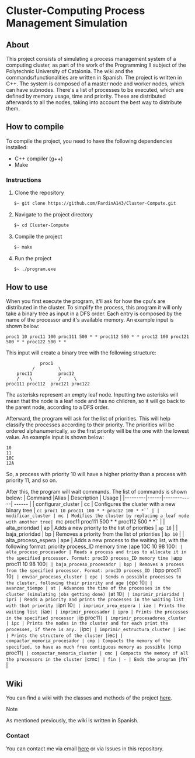 # Cluster-Computing Process Management Simulation

## About
This project consists of simulating a process management system of a computing cluster, as part of the work of the Programming II subject of the Polytechnic University of Catalonia. The wiki and the commands/functionalities are written in Spanish. The project is written in C++.
The system is composed of a master node and worker nodes, which can have subnodes. There's a list of processes to be executed, which are defined by memory usage, time and priority. These are distributed afterwards to all the nodes, taking into account the best way to distribute them.
## How to compile
To compile the project, you need to have the following dependencies installed:
- C++ compiler (g++)
- Make

### Instructions
1. Clone the repository
 ```bash
    $~ git clone https://github.com/FardinA143/Cluster-Compute.git
 ```

2. Navigate to the project directory
 ```bash
    $~ cd Cluster-Compute
 ```

 3. Compile the project
 ```bash
    $~ make
 ```
 4. Run the project
 ```bash
    $~ ./program.exe
 ```

## How to use
When you first execute the program, it'll ask for how the cpu's are distributed in the cluster. To simplify the process, this program it will only take a binary tree as input in a DFS order. Each entry is composed by the name of the processor and it's available memory. An example input is shown below:
```
proc1 10 proc11 100 proc111 500 * * proc112 500 * * proc12 100 proc121
500 * * proc122 500 * *
```
This input will create a binary tree with the following structure:
```
             proc1
          /         \
    proc11          proc12
    /    \          /     \
proc111 proc112  proc121 proc122
```

The asterisks represent an empty leaf node. Inputting two asterisks will mean that the node is a leaf node and has no children, so it will go back to the parent node, according to a DFS order. 

Afterward, the program will ask for the list of priorities. This will help classify the processes according to their priority. The priorities will be ordered alphanumerically, so the first priority will be the one with the lowest value. An example input is shown below:
```
10
11
10C
12A
```
So, a process with priority 10 will have a higher priority than a process with priority 11, and so on.

After this, the program will wait commands. The list of commands is shown below:
| Command |Alias | Description | Usage |
|---------|------|-------------| ------ |
| configurar_cluster | cc | Configures the cluster with a new binary tree | `cc proc1 10 proc11 100 * * proc12 100 * *`` |
| modificar_cluster | mc | Modifies the cluster by replacing a leaf node with another tree| `mc proc11 proc111 500 * * proc112 500 * *`` |
| alta_prioridad | ap | Adds a new priority to the list of priorities | `ap 10` |
| baja_prioridad | bp | Removes a priority from the list of priorities | `bp 10` |
| alta_proceso_espera | ape | Adds a new process to the waiting list, with the following format: priority process_ID memory time ` | `ape 10C 10 98 100` |
| alta_proceso_procesador | Reads a process and tries to allocate it in the specified processor. Format: procID process_ID memory time | `app proc11 10 98 100` |
| baja_proceso_procesador | bpp | Removes a process from the specified processor. Format: procID process_ID | `bpp proc11 10` |
| enviar_procesos_cluster | epc | Sends n possible processes to the cluster, following their priority and age | `epc 10` |
| avanzar_tiempo | at | Advances the time of the processes in the cluster (simulating jobs getting done) | `at 10` |
| imprimir_prioridad | ipri | Reads a priority and prints the processes in the waiting list with that priority | `ipri 10` |
| imprimir_area_espera | iae | Prints the waiting list | `iae` |
| imprimir_procesador | ipro | Prints the processes in the specified processor | `ip proc11` |
| imprimir_procesadores_cluster | ipc | Prints the nodes in the cluster and for each print the processes, if there is any. | `ipc` |
| imprimir_estructura_cluster | iec | Prints the structure of the cluster | `iec` |
| compactar_memoria_procesador | cmp | Compacts the memory of the specified, to have as much free contiguous memory as possible | `cmp proc11` |
| compactar_memoria_cluster | cmc | Compacts the memory of all the processors in the cluster | `cmc` |
| fin | - | Ends the program | `fin` |


## Wiki
You can find a wiki with the classes and methods of the project [here](wiki). 
> [!NOTE]
>  As mentioned previously, the wiki is written in Spanish.

### Contact
You can contact me via email [here](mailto:fardin@tekhmos.com) or via Issues in this repository.

